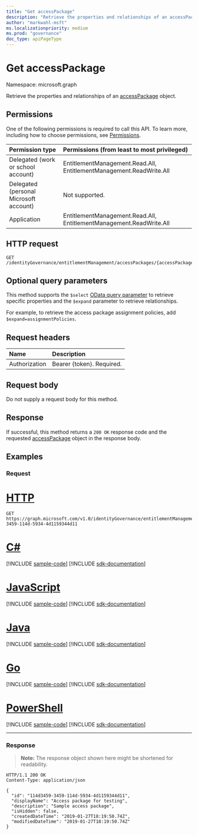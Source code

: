 ```yaml
---
title: "Get accessPackage"
description: "Retrieve the properties and relationships of an accessPackage object."
author: "markwahl-msft"
ms.localizationpriority: medium
ms.prod: "governance"
doc_type: apiPageType
---
```

# Get accessPackage

Namespace: microsoft.graph


Retrieve the properties and relationships of an [accessPackage](../resources/accesspackage.md) object.

## Permissions

One of the following permissions is required to call this API. To learn more, including how to choose permissions, see [Permissions](/graph/permissions-reference).

| Permission type                        | Permissions (from least to most privileged) |
|:---------------------------------------|:--------------------------------------------|
| Delegated (work or school account)     | EntitlementManagement.Read.All, EntitlementManagement.ReadWrite.All |
| Delegated (personal Microsoft account) | Not supported. |
| Application                            | EntitlementManagement.Read.All, EntitlementManagement.ReadWrite.All |

## HTTP request

<!-- {
  "blockType": "ignored"
}
-->
``` http
GET /identityGovernance/entitlementManagement/accessPackages/{accessPackageId}
```

## Optional query parameters

This method supports the `$select` [OData query parameter](/graph/query-parameters) to retrieve specific properties and the `$expand` parameter to retrieve relationships.

For example, to retrieve the access package assignment policies, add `$expand=assignmentPolicies`.

## Request headers

| Name      |Description|
|:----------|:----------|
| Authorization | Bearer \{token\}. Required. |

## Request body
Do not supply a request body for this method.

## Response

If successful, this method returns a `200 OK` response code and the requested [accessPackage](../resources/accesspackage.md) object in the response body.

## Examples

### Request

# [HTTP](#tab/http)
<!-- {
  "blockType": "request",
  "name": "get_accesspackage"
}
-->
``` http
GET https://graph.microsoft.com/v1.0/identityGovernance/entitlementManagement/accessPackages/114d3459-3459-114d-5934-4d1159344d11
```

# [C#](#tab/csharp)
[!INCLUDE [sample-code](../includes/snippets/csharp/get-accesspackage-csharp-snippets.md)]
[!INCLUDE [sdk-documentation](../includes/snippets/snippets-sdk-documentation-link.md)]

# [JavaScript](#tab/javascript)
[!INCLUDE [sample-code](../includes/snippets/javascript/get-accesspackage-javascript-snippets.md)]
[!INCLUDE [sdk-documentation](../includes/snippets/snippets-sdk-documentation-link.md)]

# [Java](#tab/java)
[!INCLUDE [sample-code](../includes/snippets/java/get-accesspackage-java-snippets.md)]
[!INCLUDE [sdk-documentation](../includes/snippets/snippets-sdk-documentation-link.md)]

# [Go](#tab/go)
[!INCLUDE [sample-code](../includes/snippets/go/get-accesspackage-go-snippets.md)]
[!INCLUDE [sdk-documentation](../includes/snippets/snippets-sdk-documentation-link.md)]

# [PowerShell](#tab/powershell)
[!INCLUDE [sample-code](../includes/snippets/powershell/get-accesspackage-powershell-snippets.md)]
[!INCLUDE [sdk-documentation](../includes/snippets/snippets-sdk-documentation-link.md)]

---



### Response
>**Note:** The response object shown here might be shortened for readability.
<!-- {
  "blockType": "response",
  "truncated": true,
  "@odata.type": "microsoft.graph.accessPackage"
}
-->
``` http
HTTP/1.1 200 OK
Content-Type: application/json

{
  "id": "114d3459-3459-114d-5934-4d1159344d11",
  "displayName": "Access package for testing",
  "description": "Sample access package",
  "isHidden": false,
  "createdDateTime": "2019-01-27T18:19:50.74Z",
  "modifiedDateTime": "2019-01-27T18:19:50.74Z"
}
```

